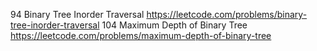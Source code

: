 94	Binary Tree Inorder Traversal https://leetcode.com/problems/binary-tree-inorder-traversal
104	Maximum Depth of Binary Tree https://leetcode.com/problems/maximum-depth-of-binary-tree


